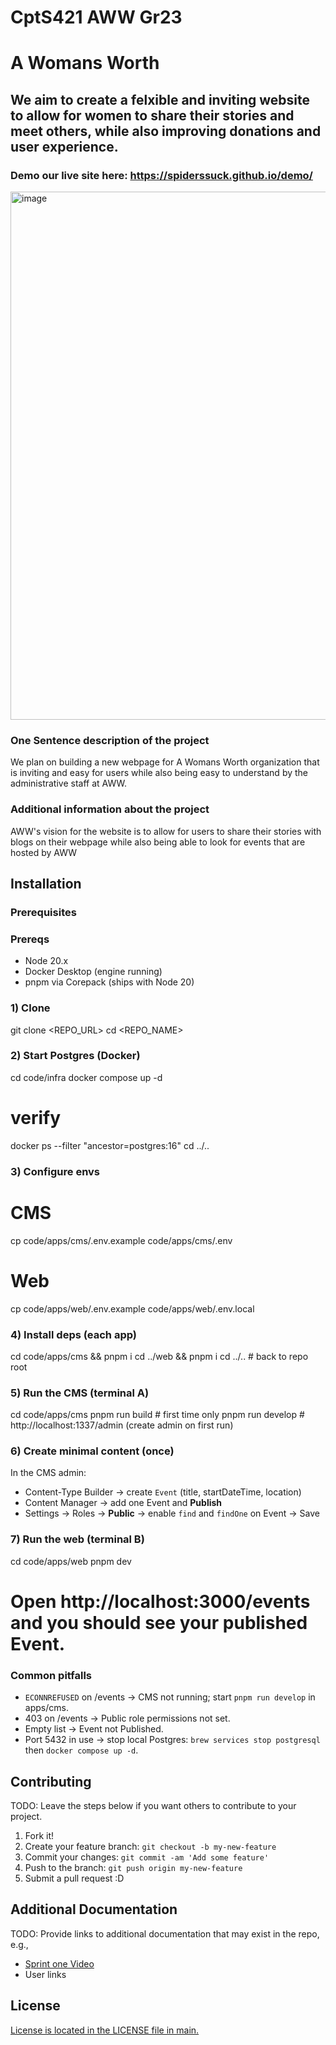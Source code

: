 # CptS421 AWW Gr23

# A Womans Worth

## We aim to create a felxible and inviting website to allow for women to share their stories and meet others, while also improving donations and user experience.

### Demo our live site here: https://spiderssuck.github.io/demo/
<img width="1705" height="845" alt="image" src="[https://github.com/user-attachments/assets/1cd067f5-b825-41c3-bd20-15afdcbec756](https://spiderssuck.github.io/aww-demo/)" />


### One Sentence description of the project

We plan on building a new webpage for A Womans Worth organization that is inviting and easy for users while also being easy to understand by the administrative staff at AWW.

### Additional information about the project

AWW's vision for the website is to allow for users to share their stories with blogs on their webpage while also being able to look for events that are hosted by AWW

## Installation

### Prerequisites

### Prereqs
- Node 20.x
- Docker Desktop (engine running)
- pnpm via Corepack (ships with Node 20)

### 1) Clone
git clone <REPO_URL>
cd <REPO_NAME>

### 2) Start Postgres (Docker)
cd code/infra
docker compose up -d
# verify
docker ps --filter "ancestor=postgres:16"
cd ../..

### 3) Configure envs
# CMS
cp code/apps/cms/.env.example code/apps/cms/.env
# Web
cp code/apps/web/.env.example code/apps/web/.env.local

### 4) Install deps (each app)
cd code/apps/cms && pnpm i
cd ../web && pnpm i
cd ../..   # back to repo root

### 5) Run the CMS (terminal A)
cd code/apps/cms
pnpm run build   # first time only
pnpm run develop # http://localhost:1337/admin (create admin on first run)

### 6) Create minimal content (once)
In the CMS admin:
- Content-Type Builder → create `Event` (title, startDateTime, location)
- Content Manager → add one Event and **Publish**
- Settings → Roles → **Public** → enable `find` and `findOne` on Event → Save

### 7) Run the web (terminal B)
cd code/apps/web
pnpm dev
# Open http://localhost:3000/events and you should see your published Event.

### Common pitfalls
- `ECONNREFUSED` on /events → CMS not running; start `pnpm run develop` in apps/cms.
- 403 on /events → Public role permissions not set.
- Empty list → Event not Published.
- Port 5432 in use → stop local Postgres: `brew services stop postgresql` then `docker compose up -d`.


## Contributing

TODO: Leave the steps below if you want others to contribute to your project.

1. Fork it!
2. Create your feature branch: `git checkout -b my-new-feature`
3. Commit your changes: `git commit -am 'Add some feature'`
4. Push to the branch: `git push origin my-new-feature`
5. Submit a pull request :D

## Additional Documentation

TODO: Provide links to additional documentation that may exist in the repo, e.g.,
  * [Sprint one Video](https://youtu.be/S8LtQ6oNvmo)
  * User links

## License
[License is located in the LICENSE file in main.](https://github.com/Kronera/CptS421AWWGr23/blob/4532b9d524ae301612e79c540446a4b5bb4fee3d/LICENSE)
